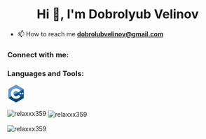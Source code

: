 <h1 align="center">Hi 👋, I'm Dobrolyub Velinov</h1>


- 📫 How to reach me **dobrolubvelinov@gmail.com**

<h3 align="left">Connect with me:</h3>
<p align="left">
</p>

<h3 align="left">Languages and Tools:</h3>
<p align="left"> <a href="https://www.w3schools.com/cpp/" target="_blank" rel="noreferrer"> <img src="https://raw.githubusercontent.com/devicons/devicon/master/icons/cplusplus/cplusplus-original.svg" alt="cplusplus" width="40" height="40"/> </a> </p>

<p><img align="left" src="https://github-readme-stats.vercel.app/api/top-langs?username=relaxxx359&show_icons=true&locale=en&layout=compact" alt="relaxxx359" /></p>

<p>&nbsp;<img align="center" src="https://github-readme-stats.vercel.app/api?username=relaxxx359&show_icons=true&locale=en" alt="relaxxx359" /></p>

<p><img align="center" src="https://github-readme-streak-stats.herokuapp.com/?user=relaxxx359&" alt="relaxxx359" /></p>
